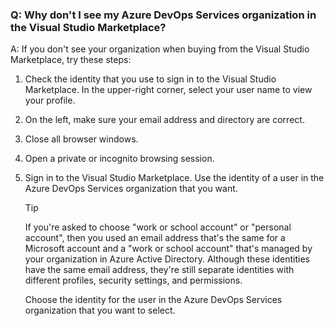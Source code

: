 ### Q:		Why don't I see my Azure DevOps Services organization in the Visual Studio Marketplace?

A:	If you don't see your organization when buying from the Visual Studio Marketplace, try these steps:

1.	Check the identity that you use to sign in to the Visual Studio Marketplace. In the upper-right corner, select your user name to view your profile. 
1.	On the left, make sure your email address and directory are correct.
1.	Close all browser windows.
1.	Open a private or incognito browsing session.
1.	Sign in to the Visual Studio Marketplace. Use the identity of a user in the Azure DevOps Services organization that you want.

	> [!TIP]
	> If you're asked to choose "work or school account" or "personal account", then you used an email address that's the same for a Microsoft account and a "work or school account" that's managed by your organization in Azure Active Directory. Although these identities have the same email address, they're still separate identities with different profiles, security settings, and permissions.
	> 
	> Choose the identity for the user in the Azure DevOps Services organization that you want to select.
